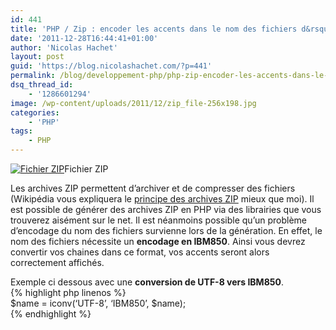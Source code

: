 ```yaml
---
id: 441
title: 'PHP / Zip : encoder les accents dans le nom des fichiers d&rsquo;une archive ZIP'
date: '2011-12-28T16:44:41+01:00'
author: 'Nicolas Hachet'
layout: post
guid: 'https://blog.nicolashachet.com/?p=441'
permalink: /blog/developpement-php/php-zip-encoder-les-accents-dans-le-nom-des-fichiers-dune-archive-zip/
dsq_thread_id:
    - '1286601294'
image: /wp-content/uploads/2011/12/zip_file-256x198.jpg
categories:
    - 'PHP'
tags:
    - PHP
---
```


[![Fichier ZIP](/wp-content/uploads/2011/12/zip_file-150x150.jpg "zip_file")](/wp-content/uploads/2011/12/zip_file.jpg)Fichier ZIP

Les archives ZIP permettent d’archiver et de compresser des fichiers (Wikipédia vous expliquera le [principe des archives ZIP](https://fr.wikipedia.org/wiki/ZIP_(format_de_fichier)) mieux que moi). Il est possible de générer des archives ZIP en PHP via des librairies que vous trouverez aisément sur le net. Il est néanmoins possible qu’un problème d’encodage du nom des fichiers survienne lors de la génération. En effet, le nom des fichiers nécessite un **encodage en IBM850**. Ainsi vous devrez convertir vos chaines dans ce format, vos accents seront alors correctement affichés.

Exemple ci dessous avec une **conversion de UTF-8 vers IBM850**.  
{% highlight php linenos %}  
$name = iconv(‘UTF-8’, ‘IBM850’, $name);  
{% endhighlight %}
